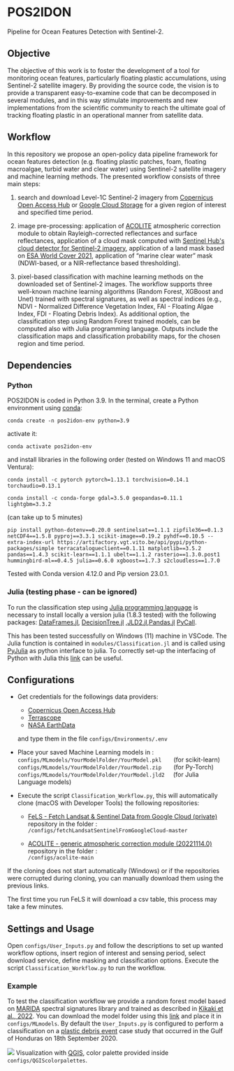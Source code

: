 # POS2IDON
Pipeline for Ocean Features Detection with Sentinel-2.

## Objective 

The objective of this work is to foster the development of a tool for monitoring ocean features, particularly floating plastic accumulations, using Sentinel-2 satellite imagery. By providing the source code, the vision is to provide a transparent easy-to-examine code that can be decomposed in several modules, and in this way stimulate improvements and new implementations from the scientific community to reach the ultimate goal of tracking floating plastic in an operational manner from satellite data. 

## Workflow
In this repository we propose an open-policy data pipeline framework for ocean features detection (e.g. floating plastic patches, foam, floating macroalgae, turbid water and clear water) using Sentinel-2 satellite imagery and machine learning methods. The presented workflow consists of three main steps:

1) search and download Level-1C Sentinel-2 imagery from [Copernicus Open Access Hub](https://scihub.copernicus.eu/) or [Google Cloud Storage](https://cloud.google.com/storage/docs/public-datasets/sentinel-2) for a given region of interest and specified time period.

2) image pre-processing: application of [ACOLITE](https://github.com/acolite/acolite.git/) atmospheric correction module to obtain Rayleigh-corrected reflectances and surface reflectances,
application of a cloud mask computed with [Sentinel Hub's cloud detector for Sentinel-2 imagery](https://github.com/sentinel-hub/sentinel2-cloud-detector), application of a land mask based on [ESA World Cover 2021](https://worldcover2021.esa.int/), application of “marine clear water” mask (NDWI-based, or a NIR-reflectance based thresholding).

3) pixel-based classification with machine learning methods on the downloaded set of Sentinel-2 images. The workflow supports three well-known machine learning algorithms (Random Forest, XGBoost and Unet) trained with spectral signatures, as well as spectral indices (e.g., NDVI - Normalized Difference Vegetation Index, FAI - Floating Algae Index, FDI - Floating Debris Index). As additional option, the classification step using Random Forest trained models, can be computed also with Julia programming language. Outputs include the classification maps and classification probability maps, for the chosen region and time period.

## Dependencies
### Python
POS2IDON is coded in Python 3.9. In the terminal, create a Python environment using [conda](https://www.anaconda.com):
```
conda create -n pos2idon-env python=3.9
```

activate it:
```
conda activate pos2idon-env
```

and install libraries in the following order (tested on Windows 11 and macOS Ventura):
```
conda install -c pytorch pytorch=1.13.1 torchvision=0.14.1 torchaudio=0.13.1
```
```
conda install -c conda-forge gdal=3.5.0 geopandas=0.11.1 lightgbm=3.3.2
```
(can take up to 5 minutes)
```
pip install python-dotenv==0.20.0 sentinelsat==1.1.1 zipfile36==0.1.3 netCDF4==1.5.8 pyproj==3.3.1 scikit-image==0.19.2 pyhdf==0.10.5 --extra-index-url https://artifactory.vgt.vito.be/api/pypi/python-packages/simple terracatalogueclient==0.1.11 matplotlib==3.5.2 pandas==1.4.3 scikit-learn==1.1.1 ubelt==1.1.2 rasterio==1.3.0.post1 hummingbird-ml==0.4.5 julia==0.6.0 xgboost==1.7.3 s2cloudless==1.7.0 
```

Tested with Conda version 4.12.0 and Pip version 23.0.1.

### Julia (testing phase - can be ignored)
To run the classification step using [Julia programming language](https://julialang.org/downloads/) is necessary to install locally a version julia (1.8.3 tested) with the following packages:
[DataFrames.jl](https://github.com/JuliaData/DataFrames.jl), [DecisionTree.jl](https://github.com/JuliaAI/DecisionTree.jl) ,[JLD2.jl](https://github.com/JuliaIO/JLD2.jl),[Pandas.jl](https://github.com/JuliaPy/Pandas.jl) [PyCall](https://github.com/JuliaPy/PyCall.jl).

This has been tested successfully on Windows (11) machine in VSCode. The Julia function is contained in `modules/Classification.jl` and is called using [PyJulia](https://github.com/JuliaPy/pyjulia) as python interface to julia. To correctly set-up the interfacing of Python with Julia this [link](https://syl1.gitbook.io/julia-language-a-concise-tutorial/language-core/interfacing-julia-with-other-languages) can be useful.

## Configurations

- Get credentials for the followings data providers:

    -   [Copernicus Open Access Hub](https://scihub.copernicus.eu/dhus/#/home/)
    -   [Terrascope](https://sso.terrascope.be/auth/realms/terrascope/protocol/openid-connect/auth?client_id=terrascope-viewer&redirect_uri=https%3A%2F%2Fviewer.esa-worldcover.org%2Fworldcover%2F%3Flanguage%3Den%26bbox%3D-262.61718749999994%2C-79.6556678546481%2C262.61718749999994%2C79.65566785464813%26overlay%3Dfalse%26bgLayer%3DOSM%26date%3D2023-01-19%26layer%3DWORLDCOVER_2021_MAP&state=76f1db73-28b4-4e8b-8b41-21a995a5ee92&response_mode=fragment&response_type=code&scope=openid&nonce=1fa78ab3-bf00-4834-8213-f331e0046921)
    -   [NASA EarthData ](https://urs.earthdata.nasa.gov/home)

    and type them in the file `configs/Environments/.env`

- Place your saved Machine Learning models in :\
    `configs/MLmodels/YourModelFolder/YourModel.pkl` &nbsp;&nbsp;&nbsp;&nbsp;&nbsp;&nbsp;(for scikit-learn)\
    `configs/MLmodels/YourModelFolder/YourModel.zip` &nbsp;&nbsp;&nbsp;&nbsp;&nbsp;&nbsp;(for Py-Torch)\
    `configs/MLmodels/YourModelFolder/YourModel.jld2`&nbsp;&nbsp;&nbsp;&nbsp;&nbsp;(for Julia Language models)
    
- Execute the script `Classification_Workflow.py`, this will automatically clone (macOS with Developer Tools) the following repositories:

    - [FeLS - Fetch Landsat & Sentinel Data from Google Cloud (private)](https://github.com/EmanuelCastanho/fetchLandsatSentinelFromGoogleCloud.git) repository in the folder :\
    `/configs/fetchLandsatSentinelFromGoogleCloud-master`

    - [ACOLITE - generic atmospheric correction module (20221114.0)](https://github.com/acolite/acolite.git/) repository in the folder :\
    `/configs/acolite-main`
   
If the cloning does not start automatically (Windows) or if the repositories were corrupted during cloning, you can manually download them using the previous links.

The first time you run FeLS it will download a csv table, this process may take a few minutes.

## Settings and Usage

Open `configs/User_Inputs.py` and follow the descriptions to set up wanted workflow options, insert region of interest and sensing period, select download service, define masking and classification options. Execute the script `Classification_Workflow.py` to run the workflow.



### Example

To test the classification workflow we provide a random forest model based on [MARIDA](https://github.com/marine-debris/marine-debris.github.io) spectral signatures library and trained as described in [Kikaki et al., 2022](https://journals.plos.org/plosone/article?id=10.1371/journal.pone.0262247). You can download the model folder using this [link](https://drive.google.com/drive/folders/1KtzX9tgvEOwhoRGW-fjy0qHpfdga_0sx) and place it in `configs/MLmodels`. By default the `User_Inputs.py` is configured to perform a classification on a [plastic debris event](https://sentinels.copernicus.eu/web/success-stories/-/copernicus-sentinel-2-show-dense-plastic-patches) case study that occurred in the Gulf of Honduras on 18th September 2020. 

![](Example-img.png)
Visualization with [QGIS](https://qgis.org/en/site/), color palette provided inside `configs/QGIScolorpalettes`.
